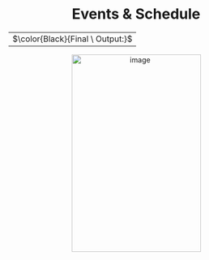 <div align="center">
<h1>Events & Schedule</h1>
<table><tr><td>$\color{Black}{Final \ Output:}$</td></tr></table>
<img width="255" height="390" alt="image" src="https://github.com/user-attachments/assets/8fb5cba6-8ca6-48cf-b0de-9f9f403fe1d3" />
</div>

